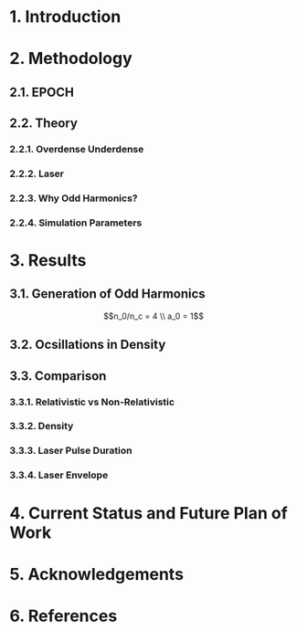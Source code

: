 # 1. Introduction

# 2. Methodology
## 2.1. EPOCH
## 2.2. Theory
### 2.2.1. Overdense Underdense
### 2.2.2. Laser
### 2.2.3. Why Odd Harmonics?
### 2.2.4. Simulation Parameters

# 3. Results
## 3.1. Generation of Odd Harmonics
$$n_0/n_c = 4 \\
a_0 = 1$$

## 3.2. Ocsillations in Density
## 3.3. Comparison
### 3.3.1. Relativistic vs Non-Relativistic
### 3.3.2. Density
### 3.3.3. Laser Pulse Duration
### 3.3.4. Laser Envelope

# 4. Current Status and Future Plan of Work
# 5. Acknowledgements
# 6. References